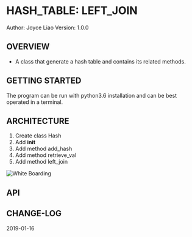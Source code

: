 # HASH_TABLE: LEFT_JOIN


Author: Joyce Liao
Version: 1.0.0



## OVERVIEW
- A class that generate a hash table and contains its related methods.


## GETTING STARTED
The program can be run with python3.6 installation and can be best operated in a terminal.


## ARCHITECTURE
1. Create class Hash
2. Add __init__
3. Add method add_hash
4. Add method retrieve_val
5. Add method left_join


![White Boarding]()

## API



## CHANGE-LOG



2019-01-16
